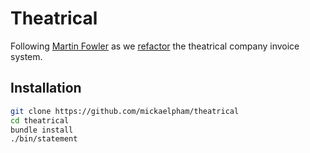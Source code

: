 # Theatrical

Following [Martin Fowler](https://martinfowler.com/) as we
[refactor](https://martinfowler.com/books/refactoring.html) the theatrical
company invoice system.

## Installation

```sh
git clone https://github.com/mickaelpham/theatrical
cd theatrical
bundle install
./bin/statement
```
